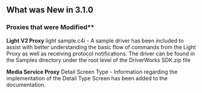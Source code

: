 
## What was New in 3.1.0

### Proxies that were Modified** 
**Light V2 Proxy**
light sample.c4i - A sample driver has been included to assist with better understanding the basic flow of commands from the Light Proxy as well as receiving protocol notifications. The driver can be found in the Samples directory under the root level of the DriverWorks SDK.zip file


**Media Service Proxy**
Detail Screen Type - Information regarding the implementation of the Detail Type Screen has been added to the documentation.




